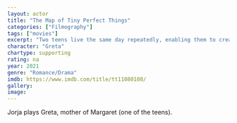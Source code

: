 ```yaml
---
layout: actor
title: "The Map of Tiny Perfect Things"
categories: ["Filmography"]
tags: ["movies"]
excerpt: "Two teens live the same day repeatedly, enabling them to create the titular map."
character: "Greta"
chartype: supporting
rating: na
year: 2021
genre: "Romance/Drama"
imdb: https://www.imdb.com/title/tt11080108/
gallery:
image:
---
```


Jorja plays Greta, mother of Margaret (one of the teens).
